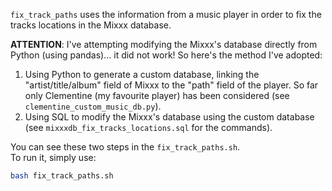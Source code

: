`fix_track_paths` uses the information from a music player
 in order to fix the tracks locations in the Mixxx database.  

**ATTENTION**: I've attempting modifying the Mixxx's database directly 
from Python (using pandas)… it did not work! So here's the method I've adopted:  
1. Using Python to generate a custom database, linking the "artist/title/album" field of Mixxx 
to the "path" field of the player. So far only Clementine (my favourite player) has been considered (see `clementine_custom_music_db.py`).   
2. Using SQL to modify the Mixxx's database using the custom database (see `mixxxdb_fix_tracks_locations.sql` for the commands).

You can see these two steps in the `fix_track_paths.sh`.  
To run it, simply use:  
```bash
bash fix_track_paths.sh
```
